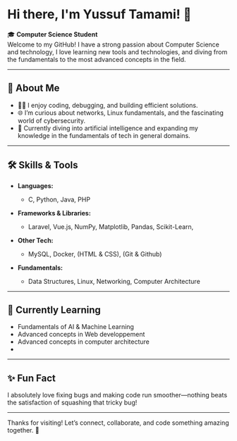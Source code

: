 # Hi there, I'm Yussuf Tamami! 👋

🎓 **Computer Science Student**  
Welcome to my GitHub! I have a strong passion about Computer Science and technology, I love learning new tools and technologies, and diving from the fundamentals to the most advanced concepts in the field.

---

## 🚀 About Me

- 🧑‍💻 I enjoy coding, debugging, and building efficient solutions.
- 🌐 I’m curious about networks, Linux fundamentals, and the fascinating world of cybersecurity.
- 🤖 Currently diving into artificial intelligence and expanding my knowledge in the fundamentals of tech in general domains.

---

## 🛠️ Skills & Tools

- **Languages:**  
  - C, Python, Java, PHP

- **Frameworks & Libraries:**  
  - Laravel, Vue.js, NumPy, Matplotlib, Pandas, Scikit-Learn, 

- **Other Tech:**  
  - MySQL, Docker, (HTML & CSS), (Git & Github)

- **Fundamentals:**  
  - Data Structures, Linux, Networking, Computer Architecture

---

## 🌱 Currently Learning

- Fundamentals of AI & Machine Learning
- Advanced concepts in Web developpement
- Advanced concepts in computer architecture
- 

---

## ✨ Fun Fact

I absolutely love fixing bugs and making code run smoother—nothing beats the satisfaction of squashing that tricky bug!

---

<!--
## 📫 How to reach me
email : yousseftamami1@gmail.com
-->

Thanks for visiting! Let’s connect, collaborate, and code something amazing together. 🚀
